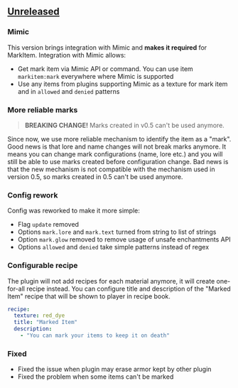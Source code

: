 ## [Unreleased]

### Mimic

This version brings integration with Mimic and **makes it required** for MarkItem.
Integration with Mimic allows:
- Get mark item via Mimic API or command. You can use item `markitem:mark` everywhere where Mimic is supported
- Use any items from plugins supporting Mimic as a texture for mark item and in `allowed` and `denied` patterns

### More reliable marks

> **BREAKING CHANGE!** Marks created in v0.5 can't be used anymore.

Since now, we use more reliable mechanism to identify the item as a "mark".
Good news is that lore and name changes will not break marks anymore.
It means you can change mark configurations (name, lore etc.) and you will still be able to use marks created before configuration change.
Bad news is that the new mechanism is not compatible with the mechanism used in version 0.5, so marks created in 0.5 can't be used anymore.

### Config rework

Config was reworked to make it more simple:
- Flag `update` removed
- Options `mark.lore` and `mark.text` turned from string to list of strings
- Option `mark.glow` removed to remove usage of unsafe enchantments API
- Options `allowed` and `denied` take simple patterns instead of regex

### Configurable recipe

The plugin will not add recipes for each material anymore, it will create one-for-all recipe instead.
You can configure title and description of the "Marked Item" recipe that will be shown to player in recipe book.

```yaml
recipe:
  texture: red_dye
  title: "Marked Item"
  description:
    - "You can mark your items to keep it on death"
```

### Fixed

- Fixed the issue when plugin may erase armor kept by other plugin
- Fixed the problem when some items can't be marked

[Unreleased]: https://github.com/EndlessCodeGroup/MarkItem/compare/v0.5...master
